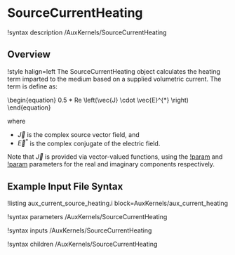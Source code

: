 # SourceCurrentHeating

!syntax description /AuxKernels/SourceCurrentHeating

## Overview

!style halign=left
The SourceCurrentHeating object calculates the heating term imparted to the medium based on a supplied volumetric current. The term is define as:

\begin{equation}
  0.5 * Re \left(\vec{J} \cdot \vec{E}^{*} \right)
\end{equation}

where

- $\vec{J}$ is the complex source vector field, and
- $\vec{E}^{*}$ is the complex conjugate of the electric field.

Note that $\vec{J}$ is provided via vector-valued functions, using the
[!param](/Kernels/VectorCurrentSource/source_real) and [!param](/Kernels/VectorCurrentSource/source_imag)
parameters for the real and imaginary components respectively.

## Example Input File Syntax

!listing aux_current_source_heating.i block=AuxKernels/aux_current_heating

!syntax parameters /AuxKernels/SourceCurrentHeating

!syntax inputs /AuxKernels/SourceCurrentHeating

!syntax children /AuxKernels/SourceCurrentHeating
